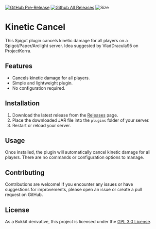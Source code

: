 [![GitHub Pre-Release](https://img.shields.io/github/release-pre/CozmycDev/KineticCancel.svg)](https://github.com/CozmycDev/KineticCancel/releases)
[![Github All Releases](https://img.shields.io/github/downloads/CozmycDev/KineticCancel/total.svg)](https://github.com/CozmycDev/KineticCancel/releases)
![Size](https://img.shields.io/github/repo-size/CozmycDev/KineticCancel.svg)

# Kinetic Cancel

This Spigot plugin cancels kinetic damage for all players on a Spigot/Paper/Arclight server. Idea suggested by VladDracula95 on ProjectKorra.

## Features

- Cancels kinetic damage for all players.
- Simple and lightweight plugin.
- No configuration required.

## Installation

1. Download the latest release from the [Releases](https://github.com/cozmycc/KineticCancel/releases) page.
2. Place the downloaded JAR file into the `plugins` folder of your server.
3. Restart or reload your server.

## Usage

Once installed, the plugin will automatically cancel kinetic damage for all players. There are no commands or configuration options to manage.

## Contributing

Contributions are welcome! If you encounter any issues or have suggestions for improvements, please open an issue or create a pull request on GitHub.

## License

As a Bukkit derivative, this project is licensed under the [GPL 3.0 License](LICENSE).
